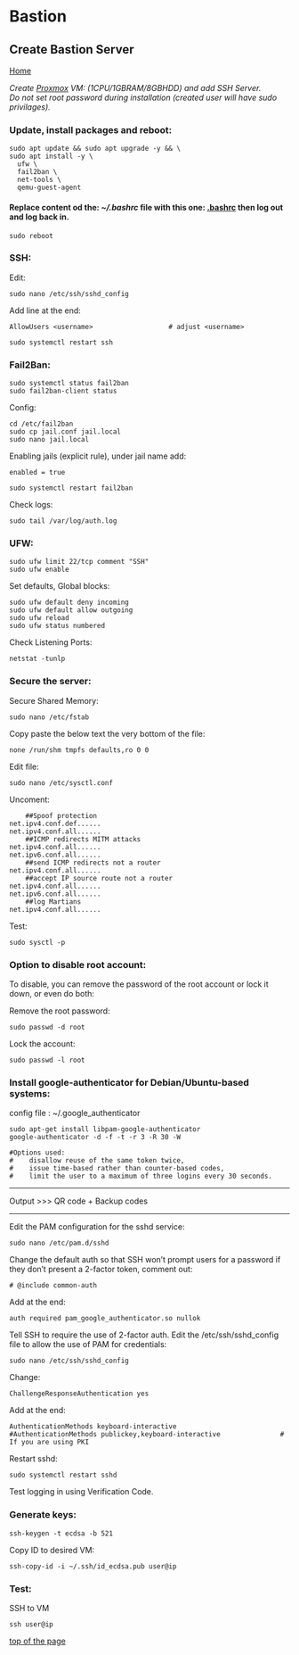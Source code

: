 # Bastion
## Create Bastion Server
  
<p align="left">
  <a href="https://github.com/vdarkobar/Home_Cloud#proxmox">Home</a>
</p>  
  
*Create <a href="https://github.com/vdarkobar/shared/blob/main/Proxmox.md#proxmox">Proxmox</a> VM: (1CPU/1GBRAM/8GBHDD) and add SSH Server.*  
*Do not set root password during installation (created user will have sudo privilages).*  
  
### Update, install packages and reboot:
```
sudo apt update && sudo apt upgrade -y && \
sudo apt install -y \
  ufw \
  fail2ban \
  net-tools \
  qemu-guest-agent
```
  
#### Replace content od the: *~/.bashrc* file with this one: <a href="https://github.com/vdarkobar/shared/blob/main/.bashrc">.bashrc</a> then log out and log back in.
  
```
sudo reboot
```
  
### SSH:
Edit:
```
sudo nano /etc/ssh/sshd_config
```	    
Add line at the end:
```
AllowUsers <username>					# adjust <username>
```
```
sudo systemctl restart ssh
```

### Fail2Ban:
```
sudo systemctl status fail2ban
sudo fail2ban-client status
```
Config:
```
cd /etc/fail2ban
sudo cp jail.conf jail.local
sudo nano jail.local
```
Enabling jails (explicit rule), under jail name add:
```
enabled = true
```
```
sudo systemctl restart fail2ban
```
Check logs: 
```
sudo tail /var/log/auth.log
```
  
### UFW:
```
sudo ufw limit 22/tcp comment "SSH"
sudo ufw enable
```
Set defaults, Global blocks:
```
sudo ufw default deny incoming
sudo ufw default allow outgoing
sudo ufw reload
sudo ufw status numbered
```      
Check Listening Ports:
```
netstat -tunlp
```
  
### Secure the server:
Secure Shared Memory:
```
sudo nano /etc/fstab
```
Copy paste the below text the very bottom of the file:
```
none /run/shm tmpfs defaults,ro 0 0
```
Edit file:
```
sudo nano /etc/sysctl.conf
```
Uncoment:
```
	##Spoof protection
net.ipv4.conf.def......
net.ipv4.conf.all......
	##ICMP redirects MITM attacks
net.ipv4.conf.all......
net.ipv6.conf.all......
	##send ICMP redirects not a router
net.ipv4.conf.all......
	##accept IP source route not a router
net.ipv4.conf.all......
net.ipv6.conf.all......
	##log Martians
net.ipv4.conf.all......
```
Test:
```
sudo sysctl -p
```
  
### Option to disable root account:
To disable, you can remove the password of the root account or lock it down, or even do both:  
  
Remove the root password:
```
sudo passwd -d root
```
Lock the account:
```
sudo passwd -l root
```
  
### Install google-authenticator for Debian/Ubuntu-based systems:
config file : ~/.google_authenticator
```
sudo apt-get install libpam-google-authenticator
google-authenticator -d -f -t -r 3 -R 30 -W
```
```
#Options used: 
#    disallow reuse of the same token twice, 
#    issue time-based rather than counter-based codes, 
#    limit the user to a maximum of three logins every 30 seconds.
```

---  
  
Output >>> QR code + Backup codes  

---  
  

Edit the PAM configuration for the sshd service:  
```
sudo nano /etc/pam.d/sshd
```
Change the default auth so that SSH won’t prompt users for a password if they don’t present a 2-factor token, comment out:  
```
# @include common-auth
```
Add at the end:  
```
auth required pam_google_authenticator.so nullok
```
Tell SSH to require the use of 2-factor auth. Edit the /etc/ssh/sshd_config file to allow the use of PAM for credentials:  
```
sudo nano /etc/ssh/sshd_config
```
Change:  
```
ChallengeResponseAuthentication yes
```
Add at the end: 
```
AuthenticationMethods keyboard-interactive
#AuthenticationMethods publickey,keyboard-interactive				# If you are using PKI
```
Restart sshd:  
```
sudo systemctl restart sshd
```
Test logging in using Verification Code.
  
### Generate keys:
```
ssh-keygen -t ecdsa -b 521
```
Copy ID to desired VM:
```
ssh-copy-id -i ~/.ssh/id_ecdsa.pub user@ip
```
### Test: 
SSH to VM
```
ssh user@ip
```
<a href="https://github.com/vdarkobar/shared/blob/main/Bastion.md#bastion">top of the page</a>
